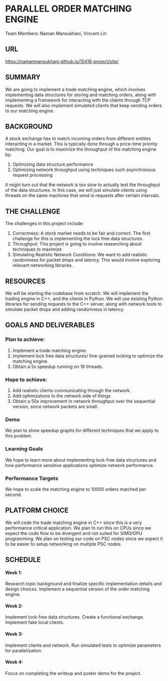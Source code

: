 # PARALLEL ORDER MATCHING ENGINE

Team Members: Naman Mansukhani, Vincent Lin 

## URL
https://namanmansukhani.github.io/15418-project/site/ 

## SUMMARY
We are going to implement a trade matching engine, which involves implementing data structures for storing and matching orders, along with implementing a framework for interacting with the clients through TCP requests.
We will also implement simulated clients that keep sending orders to our matching engine.

## BACKGROUND
A stock exchange has to match incoming orders from different entities interacting in a market. This is typically done through a price-time priority matching. Our goal is to maximize the throughput of the matching engine by:

1. Optimizing data structure performance
2. Optimizing network throughput using techniques such asynchronous request processing

It might turn out that the network is too slow to actually test the throughput of the data structures. In this case, we will just simulate clients using threads on the same machines that send in requests after certain intervals.

## THE CHALLENGE
The challenges in this project include:
1. Correctness: A stock market needs to be fair and correct. The first challenge for this is implementing the lock free data structures.
2. Throughput: This project is going to involve researching about techniques to maximize
3. Simulating Realistic Network Conditions: We want to add realistic randomness for packet drops and latency. This would involve exploring relevant networking libraries.

## RESOURCES
We will be starting the codebase from scratch. We will implement the trading engine in C++, and the clients in Python. We will use existing Python libraries for sending requests to the C++ server, along with network tools to simulate packet drops and adding randomness in latency.

## GOALS AND DELIVERABLES

### Plan to achieve:
1. Implement a trade matching engine.
2. Implement lock free data structures/ fine-grained locking to optimize the matching engine.
3. Obtain a 5x speedup running on 16 threads.

### Hope to achieve:
1. Add realistic clients communicating through the network.
2. Add optimizations to the network side of things
4. Obtain a 50x improvement in network throughput over the sequential version, since network packets are small.

### Demo
We plan to show speedup graphs for different techniques that we apply to this problem.

### Learning Goals
We hope to learn more about implementing lock-free data structures and how performance sensitive applications optimize network performance.

### Performance Targets
We hope to scale the matching engine to 10000 orders matched per second.

## PLATFORM CHOICE
We will code the trade matching engine in C++ since this is a very performance critical application. We plan to run this on CPUs since we expect the code flow to be divergent and not suited for SIMD/GPU programming. We plan on testing our code on PSC nodes since we expect it to be easier to setup networking on multiple PSC nodes.

## SCHEDULE

#### Week 1:

Research topic background and finalize specific implementation details and design choices. Implement a sequential version of the order matching engine.

#### Week 2:
	
Implement lock-free data structures. Create a functional exchange. Implement fake local clients.

#### Week 3:
	
Implement clients and network. Run simulated tests to optimize parameters for parallelization.

#### Week 4:

Focus on completing the writeup and poster demo for the project.
